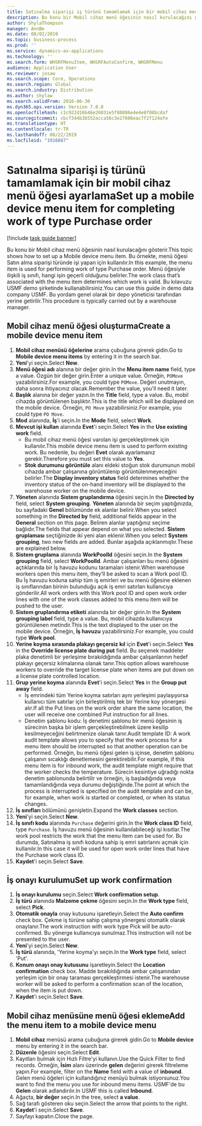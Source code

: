 ```yaml
---
title: Satınalma siparişi iş türünü tamamlamak için bir mobil cihaz menü öğesi ayarlama
description: Bu konu bir Mobil cihaz menü öğesinin nasıl kurulacağını gösterir.
author: ShylaThompson
manager: AnnBe
ms.date: 08/02/2019
ms.topic: business-process
ms.prod: ''
ms.service: dynamics-ax-applications
ms.technology: ''
ms.search.form: WHSRFMenuItem, WHSRFAutoConfirm, WHSRFMenu
audience: Application User
ms.reviewer: josaw
ms.search.scope: Core, Operations
ms.search.region: Global
ms.search.industry: Distribution
ms.author: shylaw
ms.search.validFrom: 2016-06-30
ms.dyn365.ops.version: Version 7.0.0
ms.openlocfilehash: c1c922d16b46e26031e5f80886e4e4e8f08bcdaf
ms.sourcegitcommit: cbcf344b3b552acca56c3e27606eac7f2f124afe
ms.translationtype: HT
ms.contentlocale: tr-TR
ms.lasthandoff: 08/22/2019
ms.locfileid: "1916887"
---
```

# <a name="set-up-a-mobile-device-menu-item-for-completing-work-of-type-purchase-order"></a><span data-ttu-id="11932-103">Satınalma siparişi iş türünü tamamlamak için bir mobil cihaz menü öğesi ayarlama</span><span class="sxs-lookup"><span data-stu-id="11932-103">Set up a mobile device menu item for completing work of type Purchase order</span></span>

[!include [task guide banner](../../includes/task-guide-banner.md)]

<span data-ttu-id="11932-104">Bu konu bir Mobil cihaz menü öğesinin nasıl kurulacağını gösterir.</span><span class="sxs-lookup"><span data-stu-id="11932-104">This topic shows how to set up a Mobile device menu item.</span></span> <span data-ttu-id="11932-105">Bu örnekte, menü öğesi Satın alma siparişi türünde işi yapan için kullanılır.</span><span class="sxs-lookup"><span data-stu-id="11932-105">In this example, the menu item is used for performing work of type Purchase order.</span></span> <span data-ttu-id="11932-106">Menü öğesiyle ilişkili iş sınıfı, hangi işin geçerli olduğunu belirler.</span><span class="sxs-lookup"><span data-stu-id="11932-106">The work class that’s associated with the menu item determines which work is valid.</span></span> <span data-ttu-id="11932-107">Bu kılavuzu USMF demo şirketinde kullanabilirsiniz.</span><span class="sxs-lookup"><span data-stu-id="11932-107">You can use this guide in demo data company USMF.</span></span> <span data-ttu-id="11932-108">Bu yordam genel olarak bir depo yöneticisi tarafından yerine getirilir.</span><span class="sxs-lookup"><span data-stu-id="11932-108">This procedure is typically carried out by a warehouse manager.</span></span>


## <a name="create-a-mobile-device-menu-item"></a><span data-ttu-id="11932-109">Mobil cihaz menü öğesi oluşturma</span><span class="sxs-lookup"><span data-stu-id="11932-109">Create a mobile device menu item</span></span>
1. <span data-ttu-id="11932-110">**Mobil cihaz menüsü öğelerine** arama çubuğuna girerek gidin.</span><span class="sxs-lookup"><span data-stu-id="11932-110">Go to **Mobile device menu items** by entering it in the search bar.</span></span>
2. <span data-ttu-id="11932-111">**Yeni**'yi seçin.</span><span class="sxs-lookup"><span data-stu-id="11932-111">Select **New**.</span></span>
3. <span data-ttu-id="11932-112">**Menü öğesi adı** alanına bir değer girin.</span><span class="sxs-lookup"><span data-stu-id="11932-112">In the **Menu item name** field, type a value.</span></span> <span data-ttu-id="11932-113">Özgün bir değer girin.</span><span class="sxs-lookup"><span data-stu-id="11932-113">Enter a unique value.</span></span> <span data-ttu-id="11932-114">Örneğin, `POMove` yazabilirsiniz.</span><span class="sxs-lookup"><span data-stu-id="11932-114">For example, you could type `POMove`.</span></span> <span data-ttu-id="11932-115">Değeri unutmayın, daha sonra ihtiyacınız olacak.</span><span class="sxs-lookup"><span data-stu-id="11932-115">Remember the value, you'll need it later.</span></span>  
4. <span data-ttu-id="11932-116">**Başlık** alanına bir değer yazın.</span><span class="sxs-lookup"><span data-stu-id="11932-116">In the **Title** field, type a value.</span></span> <span data-ttu-id="11932-117">Bu, mobil cihazda görüntülenen başlıktır.</span><span class="sxs-lookup"><span data-stu-id="11932-117">This is the title which will be displayed on the mobile device.</span></span> <span data-ttu-id="11932-118">Örneğin, `PO Move` yazabilirsiniz.</span><span class="sxs-lookup"><span data-stu-id="11932-118">For example, you could type `PO Move`.</span></span>  
5. <span data-ttu-id="11932-119">**Mod** alanında, **İş**'i seçin.</span><span class="sxs-lookup"><span data-stu-id="11932-119">In the **Mode** field, select **Work**.</span></span>
6. <span data-ttu-id="11932-120">**Mevcut işi kullan** alanında **Evet**'i seçin.</span><span class="sxs-lookup"><span data-stu-id="11932-120">Select **Yes** in the **Use existing work** field.</span></span>
    - <span data-ttu-id="11932-121">Bu mobil cihaz menü öğesi varolan işi gerçekleştirmek için kullanılır.</span><span class="sxs-lookup"><span data-stu-id="11932-121">This mobile device menu item is used to perform existing work.</span></span> <span data-ttu-id="11932-122">Bu nedenle, bu değeri **Evet** olarak ayarlamanız gerekir.</span><span class="sxs-lookup"><span data-stu-id="11932-122">Therefore you must set this value to **Yes**.</span></span>  
    - <span data-ttu-id="11932-123">**Stok durumunu görüntüle** alanı eldeki stoğun stok durumunun mobil cihazda ambar çalışanına görüntülenip görüntülenmeyeceğini belirler.</span><span class="sxs-lookup"><span data-stu-id="11932-123">The **Display inventory status** field determines whether the inventory status of the on-hand inventory will be displayed to the warehouse worker on the mobile device.</span></span>  
7. <span data-ttu-id="11932-124">**Yöneten** alanında **Sistem gruplandırma** öğesini seçin.</span><span class="sxs-lookup"><span data-stu-id="11932-124">In the **Directed by** field, select **System grouping**.</span></span> <span data-ttu-id="11932-125">**Yöneten** alanında bir seçim yaptığınızda, bu sayfadaki **Genel** bölümünde ek alanlar belirir.</span><span class="sxs-lookup"><span data-stu-id="11932-125">When you select something in the **Directed by** field, additional fields appear in the **General** section on this page.</span></span> <span data-ttu-id="11932-126">Beliren alanlar yaptığınız seçime bağlıdır.</span><span class="sxs-lookup"><span data-stu-id="11932-126">The fields that appear depend on what you selected.</span></span> <span data-ttu-id="11932-127">**Sistem gruplaması** seçtiğinizde iki yeni alan eklenir.</span><span class="sxs-lookup"><span data-stu-id="11932-127">When you select **System grouping**, two new fields are added.</span></span> <span data-ttu-id="11932-128">Bunlar aşağıda açıklanmıştır.</span><span class="sxs-lookup"><span data-stu-id="11932-128">These are explained below.</span></span>  
8. <span data-ttu-id="11932-129">**Sistem gruplama** alanında **WorkPoolId** öğesini seçin.</span><span class="sxs-lookup"><span data-stu-id="11932-129">In the **System grouping** field, select **WorkPoolId**.</span></span> <span data-ttu-id="11932-130">Ambar çalışanları bu menü öğesini açtıklarında bir İş havuzu kodunu taramaları istenir.</span><span class="sxs-lookup"><span data-stu-id="11932-130">When warehouse workers open this menu item, they’ll be asked to scan a Work pool ID.</span></span> <span data-ttu-id="11932-131">Bu İş havuzu koduna sahip tüm iş emirleri ve bu menü öğesine eklenen iş sınıflarından birinin bulunduğu açık iş emri satırları kullanıcıya gönderilir.</span><span class="sxs-lookup"><span data-stu-id="11932-131">All work orders with this Work pool ID and open work order lines with one of the work classes added to this menu item will be pushed to the user.</span></span>  
9. <span data-ttu-id="11932-132">**Sistem gruplandırma etiketi** alanında bir değer girin.</span><span class="sxs-lookup"><span data-stu-id="11932-132">In the **System grouping label** field, type a value.</span></span> <span data-ttu-id="11932-133">Bu, mobil cihazda kullanıcıya görüntülenen metindir.</span><span class="sxs-lookup"><span data-stu-id="11932-133">This is the text displayed to the user on the mobile device.</span></span> <span data-ttu-id="11932-134">Örneğin, **İş havuzu** yazabilirsiniz.</span><span class="sxs-lookup"><span data-stu-id="11932-134">For example, you could type **Work pool**.</span></span>  
10. <span data-ttu-id="11932-135">**Yerine koyma sırasında plakayı geçersiz kıl** için **Evet**'i seçin.</span><span class="sxs-lookup"><span data-stu-id="11932-135">Select **Yes** in the **Override license plate during put** field.</span></span> <span data-ttu-id="11932-136">Bu seçenek maddeler plaka denetimli bir yerleşime bırakıldığında ambar çalışanlarının hedef plakayı geçersiz kılmalarına olanak tanır.</span><span class="sxs-lookup"><span data-stu-id="11932-136">This option allows warehouse workers to override the target license plate when items are put down on a license plate controlled location.</span></span>  
11. <span data-ttu-id="11932-137">**Grup yerine koyma** alanında **Evet**'i seçin.</span><span class="sxs-lookup"><span data-stu-id="11932-137">Select **Yes** in the **Group put away** field.</span></span>
    - <span data-ttu-id="11932-138">İş emrindeki tüm Yerine koyma satırları aynı yerleşimi paylaşıyorsa kullanıcı tüm satırlar için birleştirilmiş tek bir Yerine koy yönergesi alır.</span><span class="sxs-lookup"><span data-stu-id="11932-138">If all the Put lines on the work order share the same location, the user will receive one combined Put instruction for all lines.</span></span> 
    - <span data-ttu-id="11932-139">Denetim şablonu kodu: İş denetimi şablonu bir menü öğesinin iş sürecinin başka bir işlem gerçekleştirebilmek üzere kesilip kesilmeyeceğini belirtmenize olanak tanır.</span><span class="sxs-lookup"><span data-stu-id="11932-139">Audit template ID: A work audit template allows you to specify that the work process for a menu item should be interrupted so that another operation can be performed.</span></span> <span data-ttu-id="11932-140">Örneğin, bu menü öğesi gelen iş içinse, denetim şablonu çalışanın sıcaklığı denetlemesini gerektirebilir.</span><span class="sxs-lookup"><span data-stu-id="11932-140">For example, if this menu item is for inbound work, the audit template might require that the worker checks the temperature.</span></span> <span data-ttu-id="11932-141">Sürecin kesintiye uğradığı nokta denetim şablonunda belirtilir ve örneğin, iş başladığında veya tamamlandığında veya durumu değiştiğinde.</span><span class="sxs-lookup"><span data-stu-id="11932-141">The point at which the process is interrupted is specified on the audit template and can be, for example, when work is started or completed, or when its status changes.</span></span>  
12. <span data-ttu-id="11932-142">**İş sınıfları** bölümünü genişletin.</span><span class="sxs-lookup"><span data-stu-id="11932-142">Expand the **Work classes** section.</span></span>
13. <span data-ttu-id="11932-143">**Yeni**'yi seçin.</span><span class="sxs-lookup"><span data-stu-id="11932-143">Select **New**.</span></span>
14. <span data-ttu-id="11932-144">**İş sınıfı kodu** alanında `Purchase` değerini girin.</span><span class="sxs-lookup"><span data-stu-id="11932-144">In the **Work class ID** field, type `Purchase`.</span></span> <span data-ttu-id="11932-145">İş havuzu menü öğesinin kullanılabileceği işi kısıtlar.</span><span class="sxs-lookup"><span data-stu-id="11932-145">The work pool restricts the work that the menu item can be used for.</span></span> <span data-ttu-id="11932-146">Bu durumda, Satınalma iş sınıfı koduna sahip iş emri satırlarını açmak için kullanılır.</span><span class="sxs-lookup"><span data-stu-id="11932-146">In this case it will be used for open work order lines that have the Purchase work class ID.</span></span>  
15. <span data-ttu-id="11932-147">**Kaydet**'i seçin.</span><span class="sxs-lookup"><span data-stu-id="11932-147">Select **Save**.</span></span>

## <a name="set-up-work-confirmation"></a><span data-ttu-id="11932-148">İş onayı kurulumu</span><span class="sxs-lookup"><span data-stu-id="11932-148">Set up work confirmation</span></span>
1. <span data-ttu-id="11932-149">**İş onayı kurulumu** seçin.</span><span class="sxs-lookup"><span data-stu-id="11932-149">Select **Work confirmation setup**.</span></span>
2. <span data-ttu-id="11932-150">**İş türü** alanında **Malzeme çekme** öğesini seçin.</span><span class="sxs-lookup"><span data-stu-id="11932-150">In the **Work type** field, select **Pick**.</span></span>
3. <span data-ttu-id="11932-151">**Otomatik onayla** onay kutusunu işaretleyin.</span><span class="sxs-lookup"><span data-stu-id="11932-151">Select the **Auto confirm** check box.</span></span> <span data-ttu-id="11932-152">Çekme iş türüne sahip çalışma yönergesi otomatik olarak onaylanır.</span><span class="sxs-lookup"><span data-stu-id="11932-152">The work instruction with work type Pick will be auto-confirmed.</span></span> <span data-ttu-id="11932-153">Bu yönerge kullanıcıya sunulmaz.</span><span class="sxs-lookup"><span data-stu-id="11932-153">This instruction will not be presented to the user.</span></span>  
4. <span data-ttu-id="11932-154">**Yeni**'yi seçin.</span><span class="sxs-lookup"><span data-stu-id="11932-154">Select **New**.</span></span>
5. <span data-ttu-id="11932-155">**İş türü** alanında, 'Yerine koyma'yı seçin.</span><span class="sxs-lookup"><span data-stu-id="11932-155">In the **Work type** field, select 'Put'.</span></span>
6. <span data-ttu-id="11932-156">**Konum onayı onay kutusunu** işaretleyin.</span><span class="sxs-lookup"><span data-stu-id="11932-156">Select the **Location confirmation** check box.</span></span> <span data-ttu-id="11932-157">Madde bırakıldığında ambar çalışanından yerleşim için bir onay taraması gerçekleştirmesi istenir.</span><span class="sxs-lookup"><span data-stu-id="11932-157">The warehouse worker will be asked to perform a confirmation scan of the location, when the item is put down.</span></span>  
7. <span data-ttu-id="11932-158">**Kaydet**'i seçin.</span><span class="sxs-lookup"><span data-stu-id="11932-158">Select **Save**.</span></span>

## <a name="add-the-menu-item-to-a-mobile-device-menu"></a><span data-ttu-id="11932-159">Mobil cihaz menüsüne menü öğesi ekleme</span><span class="sxs-lookup"><span data-stu-id="11932-159">Add the menu item to a mobile device menu</span></span>
1. <span data-ttu-id="11932-160">**Mobil cihaz** menüsü arama çubuğuna girerek gidin.</span><span class="sxs-lookup"><span data-stu-id="11932-160">Go to **Mobile device** menu by entering it in the search bar.</span></span>
2. <span data-ttu-id="11932-161">**Düzenle** öğesini seçin.</span><span class="sxs-lookup"><span data-stu-id="11932-161">Select **Edit**.</span></span>
3. <span data-ttu-id="11932-162">Kayıtları bulmak için Hızlı Filtre'yi kullanın.</span><span class="sxs-lookup"><span data-stu-id="11932-162">Use the Quick Filter to find records.</span></span> <span data-ttu-id="11932-163">Örneğin, **İsim** alanı üzerinde **gelen** değerini girerek filtreleme yapın.</span><span class="sxs-lookup"><span data-stu-id="11932-163">For example, filter on the **Name** field with a value of **inbound**.</span></span> <span data-ttu-id="11932-164">Gelen menü öğeleri için kullandığınız menüyü bulmak istiyorsunuz.</span><span class="sxs-lookup"><span data-stu-id="11932-164">You want to find the menu you use for inbound menu items.</span></span> <span data-ttu-id="11932-165">USMF'de bu **Gelen** olarak adlandırılır.</span><span class="sxs-lookup"><span data-stu-id="11932-165">In USMF this is called **Inbound**.</span></span>  
4. <span data-ttu-id="11932-166">Ağaçta, **bir değer** seçin.</span><span class="sxs-lookup"><span data-stu-id="11932-166">In the tree, select **a value**.</span></span>
5. <span data-ttu-id="11932-167">Sağ tarafı gösteren oku seçin.</span><span class="sxs-lookup"><span data-stu-id="11932-167">Select the arrow that points to the right.</span></span>
6. <span data-ttu-id="11932-168">**Kaydet**'i seçin.</span><span class="sxs-lookup"><span data-stu-id="11932-168">Select **Save**.</span></span>
7. <span data-ttu-id="11932-169">Sayfayı kapatın.</span><span class="sxs-lookup"><span data-stu-id="11932-169">Close the page.</span></span>
